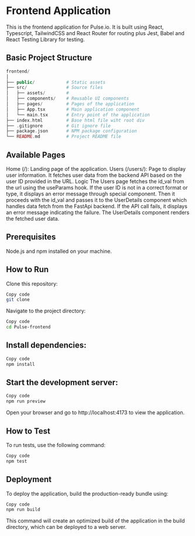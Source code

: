 # Frontend Application
This is the frontend application for Pulse.io. It is built using React, Typescript, TailwindCSS and React Router for routing plus Jest, Babel and React Testing Library for testing.

## Basic Project Structure
```php
frontend/
│
├── public/            # Static assets
├── src/               # Source files
│   ├── assets/        # 
│   ├── components/    # Reusable UI components
│   ├── pages/         # Pages of the application
│   ├── App.tsx        # Main application component
│   └── main.tsx       # Entry point of the application
├── index.html         # Base html file wiht root div
├── .gitignore         # Git ignore file
├── package.json       # NPM package configuration
└── README.md          # Project README file
```

## Available Pages

Home (/): Landing page of the application.
Users (/users/<int>): Page to display user information. It fetches user data from the backend API based on the user ID provided in the URL.
Logic
The Users page fetches the id_val from the url using the useParams hook.
If the user ID is not in a correct format or type, it displays an error message through special component.
Then it proceeds with the id_val and passes it to the UserDetails component which handles data fetch from the FastApi backend.
If the API call fails, it displays an error message indicating the failure.
The UserDetails component renders the fetched user data.

## Prerequisites

Node.js and npm installed on your machine.

## How to Run

Clone this repository:

```bash
Copy code
git clone 
```

Navigate to the project directory:

```bash
Copy code
cd Pulse-frontend
```

## Install dependencies:

```bash
Copy code
npm install
```

## Start the development server:

```bash
Copy code
npm run preview
```
Open your browser and go to http://localhost:4173 to view the application.

## How to Test
To run tests, use the following command:

```bash
Copy code
npm test
```

## Deployment
To deploy the application, build the production-ready bundle using:

```bash
Copy code
npm run build
```
This command will create an optimized build of the application in the build directory, which can be deployed to a web server.
